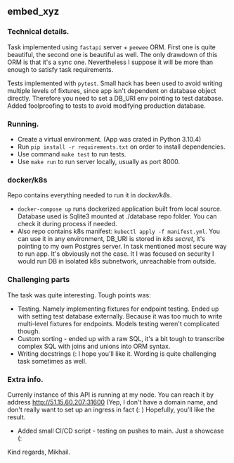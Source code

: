 ## embed_xyz
### Technical details.

Task implemented using `fastapi` server + `peewee` ORM.
First one is quite beautiful, the second one is beautiful as well. The only drawdown of this ORM is that it's a sync one.
Nevertheless I suppose it will be more than enough to satisfy task requirements.

Tests implemented with `pytest`.
Small hack has been used to avoid writing multiple levels of fixtures, since app isn't dependent on database object directly.
Therefore you need to set a DB_URI env pointing to test database. Added foolproofing to tests to avoid modifying production database.

### Running.
* Create a virtual environment. (App was crated in Python 3.10.4)
* Run `pip install -r requirements.txt` on order to install dependencies.
* Use command `make test` to run tests.
* Use `make run` to run server locally, usually as port 8000.

### docker/k8s
Repo contains everything needed to run it in _docker/k8s_.
* `docker-compose up` runs dockerized application built from local source. Database used is Sqlite3 mounted at ./database repo folder. You can check it during process if needed.
* Also repo contains k8s manifest: `kubectl apply -f manifest.yml`. You can use it in any environment, DB_URI is stored in _k8s secret_, it's pointing to my own Postgres server.
In task mentioned most secure way to run app. It's obviously not the case. It I was focused on security I would run DB in isolated k8s subnetwork, unreachable from outside.

### Challenging parts
The task was quite interesting. Tough points was:
* Testing. Namely implementing fixtures for endpoint testing. Ended up with setting test database externally. Because it was too much to write multi-level fixtures for endpoints. Models testing weren't complicated though.
* Custom sorting - ended up with a raw SQL, it's a bit tough to transcribe complex SQL with joins and unions into ORM syntax.
* Writing docstrings (: I hope you'll like it. Wording is quite challenging task sometimes as well.

### Extra info.
Currenly instance of this API is running at my node.
You can reach it by address http://51.15.60.207:31600 (Yep, I don't have a domain name, and don't really want to set up an ingress in fact (: )
Hopefully, you'll like the result.

* Added small CI/CD script - testing on pushes to main. Just a showcase (:

Kind regards,
Mikhail.